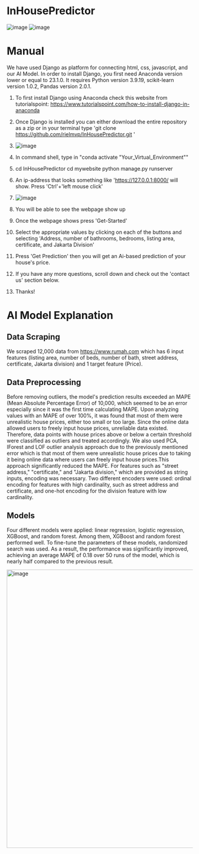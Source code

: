 # InHousePredictor
![image](https://github.com/rielmvp/InHousePredictor/assets/96563287/04320d83-c6ae-409d-a734-c7305c876431)
![image](https://github.com/rielmvp/InHousePredictor/assets/96563287/0fd0b470-9062-4681-885e-e5fd9ac3f847)


# Manual
We have used Django as platform for connecting html, css, javascript, and our AI Model.
In order to install Django, you first need Anaconda version lower or equal to 23.1.0.
It requires Python version 3.9.19, scikit-learn version 1.0.2, Pandas version 2.0.1. 
1. To first install Django using Anaconda check this website from tutorialspoint: https://www.tutorialspoint.com/how-to-install-django-in-anaconda
2. Once Django is installed you can either download the entire repository as a zip or in your terminal type 'git clone https://github.com/rielmvp/InHousePredictor.git '
3. ![image](https://github.com/rielmvp/InHousePredictor/assets/96563287/531cbc78-6ec8-477e-a0e6-ee4bce0902c4)

4. In command shell, type in "conda activate "Your_Virtual_Environment""
5. cd InHousePredictor
   cd mywebsite
   python manage.py runserver
6. An ip-address that looks something like 'https://127.0.0.1:8000/ will show.  Press 'Ctrl'+'left mouse click'
7. ![image](https://github.com/rielmvp/InHousePredictor/assets/96563287/afedfcd1-f6a4-48f9-91f8-3443ff162622)
8. You will be able to see the webpage show up
9. Once the webpage shows press 'Get-Started'
10. Select the appropriate values by clicking on each of the buttons and selecting 'Address, number of bathrooms, bedrooms, listing area, certificate, and Jakarta Division' 
11. Press 'Get Prediction' then you will get an Ai-based prediction of your house's price.
12. If you have any more questions, scroll down and check out the 'contact us' section below.
13. Thanks!

# AI Model Explanation

## Data Scraping
We scraped 12,000 data from https://www.rumah.com which has 6 input features (listing area, number of beds, number of bath, street address, certificate, Jakarta division) and 1 target feature (Price).

## Data Preprocessing
Before removing outliers, the model's prediction results exceeded an MAPE (Mean Absolute Percentage Error) of 10,000, which seemed to be an error especially since it was the first time calculating MAPE. Upon analyzing values with an MAPE of over 100%, it was found that most of them were unrealistic house prices, either too small or too large. Since the online data allowed users to freely input house prices, unreliable data existed. Therefore, data points with house prices above or below a certain threshold were classified as outliers and treated accordingly. We also used PCA, IForest and LOF outlier analysis approach due to the previously mentioned error which is that most of them were unrealistic house prices due to taking it being online data where users can freely input house prices.This approach significantly reduced the MAPE.
For features such as "street address," "certificate," and "Jakarta division," which are provided as string inputs, encoding was necessary. Two different encoders were used: ordinal encoding for features with high cardinality, such as street address and certificate, and one-hot encoding for the division feature with low cardinality.

## Models
Four different models were applied: linear regression, logistic regression, XGBoost, and random forest. Among them, XGBoost and random forest performed well. To fine-tune the parameters of these models, randomized search was used. As a result, the performance was significantly improved, achieving an average MAPE of 0.18 over 50 runs of the model, which is nearly half compared to the previous result.

<img width="754" alt="image" src="https://github.com/rielmvp/InHousePredictor/assets/103105035/7330c59a-311c-45ff-a378-4d5f0440a416">


